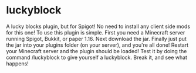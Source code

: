 # luckyblock
A lucky blocks plugin, but for Spigot! No need to install any client side mods for this one!
To use this plugin is simple. First you need a Minecraft server running Spigot, Bukkit, or paper 1.16.
Next download the jar.
Finally just put the jar into your plugins folder (on your server), and you're all done!
Restart your Minecraft server and the plugin should be loaded! Test it by doing the command /luckyblock to give yourself a luckyblock.
Break it, and see what happens!
